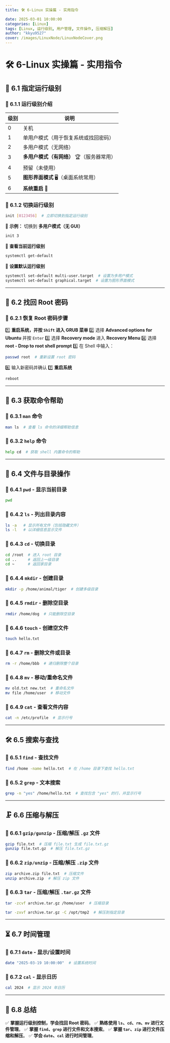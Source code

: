 ```yaml
---
title: 🛠 6-Linux 实操篇 - 实用指令

date: 2025-03-01 10:00:00
categories: [Linux]
tags: [Linux, 运行级别, 用户管理, 文件操作, 压缩解压]
author: "kkyu9527"
cover: /images/LinuxNode/LinuxNodeCover.png
---
```


# 🛠 6-Linux 实操篇 - 实用指令

## 🎯 6.1 指定运行级别

### 📌 6.1.1 运行级别介绍

| 级别 | 说明                       |
|----|--------------------------|
| 0  | 关机                       |
| 1  | 单用户模式（用于恢复系统或找回密码）       |
| 2  | 多用户模式（无网络）               |
| 3  | **多用户模式（有网络）** 🏆（服务器常用） |
| 4  | 预留（未使用）                  |
| 5  | **图形界面模式** 🖥（桌面系统常用）    |
| 6  | **系统重启** 🔄              |

### 📌 6.1.2 切换运行级别

```bash
init [0123456]  # 立即切换到指定运行级别
```

📌 **示例：** 切换到 **多用户模式（无 GUI）**
```bash
init 3
```

📌 **查看当前运行级别**
```bash
systemctl get-default
```

📌 **设置默认运行级别**
```bash
systemctl set-default multi-user.target  # 设置为多用户模式
systemctl set-default graphical.target  # 设置为图形界面模式
```

---

## 🔑 6.2 找回 Root 密码

### 📌 6.2.1 恢复 Root 密码步骤

1️⃣ **重启系统，并按 `Shift` 进入 GRUB 菜单**
2️⃣ 选择 **Advanced options for Ubuntu** 并按 `Enter`
3️⃣ 选择 **Recovery mode** 进入 **Recovery Menu**
4️⃣ 选择 **root - Drop to root shell prompt**
5️⃣ 在 Shell 中输入：
```bash
passwd root  # 重新设置 root 密码
```
6️⃣ 输入新密码并确认
7️⃣ **重启系统**
```bash
reboot
```

---

## 📖 6.3 获取命令帮助

### 📌 6.3.1 `man` 命令
```bash
man ls  # 查看 ls 命令的详细帮助信息
```

### 📌 6.3.2 `help` 命令
```bash
help cd  # 获取 shell 内置命令的帮助
```

---

## 📂 6.4 文件与目录操作

### 📌 6.4.1 `pwd` - 显示当前目录
```bash
pwd
```

### 📌 6.4.2 `ls` - 列出目录内容
```bash
ls -a   # 显示所有文件（包括隐藏文件）
ls -l   # 以详细信息显示文件
```

### 📌 6.4.3 `cd` - 切换目录
```bash
cd /root  # 进入 root 目录
cd ..     # 返回上一级目录
cd ~      # 返回家目录
```

### 📌 6.4.4 `mkdir` - 创建目录
```bash
mkdir -p /home/animal/tiger  # 创建多级目录
```

### 📌 6.4.5 `rmdir` - 删除空目录
```bash
rmdir /home/dog  # 只能删除空目录
```

### 📌 6.4.6 `touch` - 创建空文件
```bash
touch hello.txt
```

### 📌 6.4.7 `rm` - 删除文件或目录
```bash
rm -r /home/bbb  # 递归删除整个目录
```

### 📌 6.4.8 `mv` - 移动/重命名文件
```bash
mv old.txt new.txt  # 重命名文件
mv file /home/user  # 移动文件
```

### 📌 6.4.9 `cat` - 查看文件内容
```bash
cat -n /etc/profile  # 显示行号
```

---

## 🛠 6.5 搜索与查找

### 📌 6.5.1 `find` - 查找文件
```bash
find /home -name hello.txt  # 在 /home 目录下查找 hello.txt
```

### 📌 6.5.2 `grep` - 文本搜索
```bash
grep -n "yes" /home/hello.txt  # 查找包含 "yes" 的行，并显示行号
```

---

## 🗜 6.6 压缩与解压

### 📌 6.6.1 `gzip/gunzip` - 压缩/解压 `.gz` 文件
```bash
gzip file.txt  # 压缩 file.txt 生成 file.txt.gz
gunzip file.txt.gz  # 解压 file.txt.gz
```

### 📌 6.6.2 `zip/unzip` - 压缩/解压 `.zip` 文件
```bash
zip archive.zip file.txt  # 压缩文件
unzip archive.zip  # 解压 zip 文件
```

### 📌 6.6.3 `tar` - 压缩/解压 `.tar.gz` 文件
```bash
tar -zcvf archive.tar.gz /home/user  # 压缩目录

tar -zxvf archive.tar.gz -C /opt/tmp2  # 解压到指定目录
```

---

## ⏳ 6.7 时间管理

### 📌 6.7.1 `date` - 显示/设置时间
```bash
date "2025-03-19 10:00:00"  # 设置系统时间
```

### 📌 6.7.2 `cal` - 显示日历
```bash
cal 2024  # 显示 2024 年日历
```

---

## 🎉 6.8 总结

✅ **掌握运行级别控制，学会找回 Root 密码**。
✅ **熟练使用 `ls`、`cd`、`rm`、`mv` 进行文件管理**。
✅ **掌握 `find`、`grep` 进行文件和文本搜索**。
✅ **掌握 `tar`、`zip` 进行文件压缩和解压**。
✅ **学会 `date`、`cal` 进行时间管理**。

